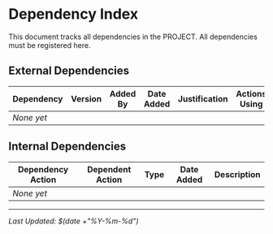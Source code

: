 # Dependency Index

This document tracks all dependencies in the PROJECT. All dependencies must be registered here.

## External Dependencies

| Dependency | Version | Added By | Date Added | Justification | Actions Using |
|------------|---------|----------|------------|---------------|---------------|
| *None yet* | | | | | |

## Internal Dependencies

| Dependency Action | Dependent Action | Type | Date Added | Description |
|-------------------|------------------|------|------------|-------------|
| *None yet* | | | | |

---
*Last Updated: $(date +"%Y-%m-%d")*
